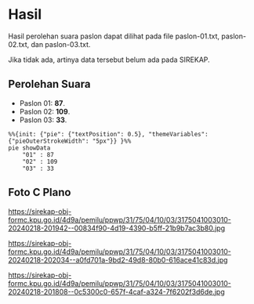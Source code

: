 # Hasil

Hasil perolehan suara paslon dapat dilihat pada file paslon-01.txt, paslon-02.txt, dan paslon-03.txt.

Jika tidak ada, artinya data tersebut belum ada pada SIREKAP.

## Perolehan Suara

 * Paslon 01: **87**.
 * Paslon 02: **109**.
 * Paslon 03: **33**.

```mermaid
%%{init: {"pie": {"textPosition": 0.5}, "themeVariables": {"pieOuterStrokeWidth": "5px"}} }%%
pie showData
    "01" : 87
    "02" : 109
    "03" : 33
```
## Foto C Plano

https://sirekap-obj-formc.kpu.go.id/4d9a/pemilu/ppwp/31/75/04/10/03/3175041003010-20240218-201942--00834f90-4d19-4390-b5ff-21b9b7ac3b80.jpg

https://sirekap-obj-formc.kpu.go.id/4d9a/pemilu/ppwp/31/75/04/10/03/3175041003010-20240218-202034--a0fd701a-9bd2-49d8-80b0-616ace41c83d.jpg

https://sirekap-obj-formc.kpu.go.id/4d9a/pemilu/ppwp/31/75/04/10/03/3175041003010-20240218-201808--0c5300c0-657f-4caf-a324-7f6202f3d6de.jpg
